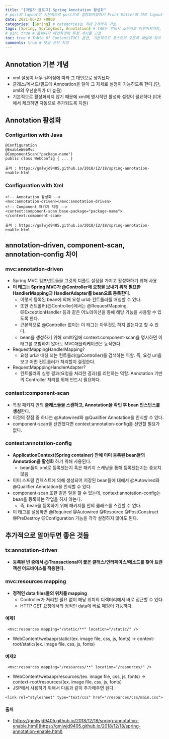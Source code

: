 ```yaml
---
title: "[개발자 블로그] Spring Annotation 활성화"
# post의 layout이 기본적으로 post으로 설정되어있어서 Front Matter에 따로 layout변수를 만들어 주지 않아도 된다.
date: 2021-06-27 +0800
categories: [Spring] # categories는 최대 2개까지 가능
tags: [Spring, SpringBoot, Annotation] # TAG는 반드시 소문자로 이루어져야함, 0~무한개까지 지정 가능
# pin: true # 홈페이지 메인화면에 특정 게시물 고정
toc: true # Table Of Content(TOC) 옵션, 기본적으로 포스트의 오른쪽 패널에 위치
comments: true # 댓글 유무 지정
---
```


## Annotation 기본 개념
- xml 설정이 너무 길어짐에 따라 그 대안으로 생겨났다.
- 클래스/메서드/필드에 Annotation을 달아 그 자체로 설정이 가능하도록 한다.(단, xml의 우선순위가 더 높음)
- 기본적으로 활성화되지 않기 때문에 xml에 명시적인 활성화 설정이 필요하다.(IDE에서 체크하면 자동으로 추가되도록 지원)

## Annotation 활성화

### Configurtion with Java
~~~
@Configuration
@EnableWebMvc
@ComponentScan("package-name")
public class WebConfig { ... }

출처 : https://gmlwjd9405.github.io/2018/12/18/spring-annotation-enable.html
~~~

### Configuration with Xml
~~~
<!-- Annotation 활성화 -->
<mvc:annotation-driven></mvc:annotation-driven> 
<!-- Component 패키지 지정 -->
<context:component-scan base-package="package-name"></context:component-scan>

출처 : https://gmlwjd9405.github.io/2018/12/18/spring-annotation-enable.html
~~~

## annotation-driven, component-scan, annotation-config 차이

### mvc:annotation-driven
- Spring MVC 컴포넌트들을 그것의 디폴트 설정을 가지고 활성화하기 위해 사용
- <b>이 태그는 Spring MVC가 @Controller에 요청을 보내기 위해 필요한 HandlerMapping과 HandlerAdapter를 bean으로 등록한다.</b>
    - 이렇게 등록된 bean에 의해 요청 url과 컨트롤러를 매칭할 수 있다.
    - 또한 컨트롤러(@Controller)에서는 @RequestMapping, @ExceptionHandler 등과 같은 어노테이션을 통해 해당 기능을 사용할 수 있도록 한다.
    -  근본적으로 @Controller 없이는 이 태그는 아무것도 하지 않는다고 할 수 있다.
    - bean을 생성하기 위해 xml파일에 context:component-scan을 명시하면 이 태그를 포함하지 않아도 MVC애플리케이션은 동작한다.
- RequestMappingHandlerMapping?
    - 요청 url과 매칭 되는 컨트롤러(@Controller)를 검색하는 역할. 즉, 요청 url을 보고 어떤 컨트롤러가 처리할지 결정한다.
- RequestMapppingHandlerAdapter?
    - 컨트롤러의 실행 결과(요청을 처리한 결과)를 리턴하는 역할. Annotation 기반의 Controller 처리를 위해 반드시 필요하다.

### context:component-scan
- 특정 패키지 안의 <b>클래스들을 스캔하고, Annotation을 확인 후 bean 인스턴스를 생성</b>한다.
- 이것의 장점 중 하나는 @Autowired와 @Qualifier Annotation을 인식할 수 있다.
- component-scan을 선언했다면 context:annotation-config를 선언할 필요가 없다.

### context:annotation-config
- <b>ApplicationContext(Spring container) 안에 이미 등록된 bean들의 Annotation을 활성화</b> 하기 위해 사용된다.
    - bean들이 xml로 등록했는지 혹은 패키지 스캐닝을 통해 등록됐는지는 중요치 않음
- 이미 스프링 컨텍스트에 의해 생성되어 저장된 bean들에 대해서 @Autowired와 @Qualifier Annotation을 인식할 수 있다.
- component-scan 또한 같은 일을 할 수 있는데, context:annotation-config는 bean을 등록하는 작업을 하지 않는다.
    - 즉, bean을 등록하기 위해 패키지를 안의 클래스를 스캔할 수 없다.
- 이 태그를 설정하면 @Required @Autowired @Resource @PostConstruct @PreDestroy @Configuration 기능을 각각 설정하지 않아도 된다.

## 추가적으로 알아두면 좋은 것들
### tx:annotation-driven
- <b>등록된 빈 중에서 @Transactional이 붙은 클래스/인터페이스/메소드를 찾아 트랜잭션 어드바이스를 적용한다.</b>

### mvc:resources mapping
- <b>정적인 data files들의 위치를 mapping</b>
    - Controller가 처리할 필요 없이 해당 위치의 디렉터리에서 바로 접근할 수 있다.
    - HTTP GET 요청에서의 정적인 data에 바로 매핑이 가능하다.

#### 예제1
~~~
 <mvc:resources mapping="/static/**" location="/static/" />
~~~
- WebContent/webapp/static/(ex. image file, css, js, fonts) -> context-root/static/(ex. image file, css, js, fonts)

#### 예제2
~~~
 <mvc:resources mapping="/resources/**" location="/resources/" />
~~~
- WebContent/webapp/resources/(ex. image file, css, js, fonts) -> context-root/resources/(ex. image file, css, js, fonts)
- JSP에서 사용하기 위해서 다음과 같이 추가해주면 된다.

~~~
<link rel="stylesheet" type="text/css" href="/resources/css/main.css"> 
~~~

#### 출처
- [https://gmlwjd9405.github.io/2018/12/18/spring-annotation-enable.html](https://gmlwjd9405.github.io/2018/12/18/spring-annotation-enable.html)
